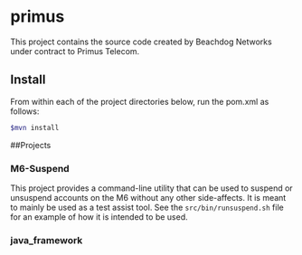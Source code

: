 # primus

This project contains the source code created by Beachdog Networks under contract to Primus Telecom.  

## Install
From within each of the project directories below, run the pom.xml as follows:
```bash
$mvn install
```

##Projects

### M6-Suspend

This project provides a command-line utility that can be used to suspend or unsuspend accounts on the M6 without any other side-affects.  It is meant to mainly be used as a test assist tool.  See the `src/bin/runsuspend.sh` file for an example of how it is intended to be used.

### java_framework



